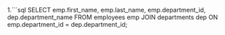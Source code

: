 1.```sql
SELECT emp.first_name, emp.last_name, emp.department_id, dep.department_name
FROM employees emp JOIN departments dep
ON emp.department_id = dep.department_id;
```
